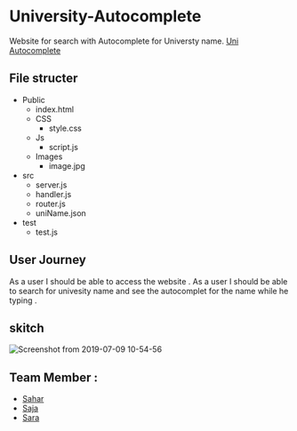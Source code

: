 # University-Autocomplete

Website for search with Autocomplete for Universty name.
[Uni Autocomplete](https://university-autocomplete.herokuapp.com/)

## File structer
- Public 
  - index.html
  - CSS
    - style.css
  - Js
    - script.js
  - Images
    - image.jpg
 - src
   - server.js
   - handler.js
   - router.js
   - uniName.json
 - test
   - test.js
 
 
 
 ## User Journey
 
 As a user I should be able to access the website .
 As a user I should be able to search for univesity name and see the autocomplet for the name while he typing .
 
 ## skitch 
 ![Screenshot from 2019-07-09 10-54-56](https://user-images.githubusercontent.com/47992412/60869842-65206180-a238-11e9-94c6-486895d6caa2.png)

 
 
 ## Team Member :
 
 - [Sahar](https://github.com/saharAdem)
 - [Saja](https://github.com/SajaLahaleeh)
 - [Sara](https://github.com/sara219)

